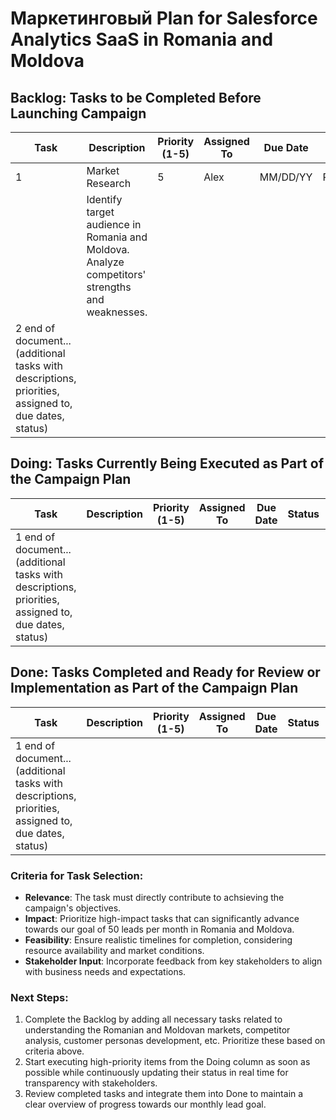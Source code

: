 # Маркетинговый Plan for Salesforce Analytics SaaS in Romania and Moldova

## Backlog: Tasks to be Completed Before Launching Campaign
| Task | Description | Priority (1-5) | Assigned To | Due Date | Status | Notes |
|------|-------------|----------------|-------------|----------|--------|-------|
| 1    | Market Research | 5             | Alex        | MM/DD/YY | Pending | -     |
|      | Identify target audience in Romania and Moldova. Analyze competitors' strengths and weaknesses. |
| 2    end of document... (additional tasks with descriptions, priorities, assigned to, due dates, status) |

## Doing: Tasks Currently Being Executed as Part of the Campaign Plan
| Task | Description                                      | Priority (1-5) | Assigned To | Due Date  | Status    | Notes          |
|------|--------------------------------------------------|----------------|-------------|-----------|-----------|----------------|
| 1    end of document... (additional tasks with descriptions, priorities, assigned to, due dates, status) |

## Done: Tasks Completed and Ready for Review or Implementation as Part of the Campaign Plan
| Task | Description                      | Priority (1-5) | Assigned To | Due Date  | Status    | Notes          |
|------|----------------------------------|----------------|-------------|-----------|-----------|----------------|
| 1    end of document... (additional tasks with descriptions, priorities, assigned to, due dates, status) |

### Criteria for Task Selection:
- **Relevance**: The task must directly contribute to achsieving the campaign's objectives.
- **Impact**: Prioritize high-impact tasks that can significantly advance towards our goal of 50 leads per month in Romania and Moldova.
- **Feasibility**: Ensure realistic timelines for completion, considering resource availability and market conditions.
- **Stakeholder Input**: Incorporate feedback from key stakeholders to align with business needs and expectations.

### Next Steps:
1. Complete the Backlog by adding all necessary tasks related to understanding the Romanian and Moldovan markets, competitor analysis, customer personas development, etc. Prioritize these based on criteria above.
2. Start executing high-priority items from the Doing column as soon as possible while continuously updating their status in real time for transparency with stakeholders.
3. Review completed tasks and integrate them into Done to maintain a clear overview of progress towards our monthly lead goal.